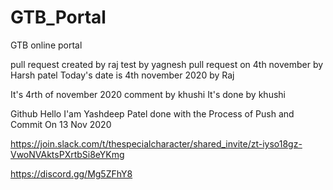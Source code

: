 # GTB_Portal
GTB online portal

pull request created by raj
test by yagnesh
pull request on 4th november by Harsh patel
Today's date is 4th november 2020 
by Raj

It's 4rth of november 2020 comment by khushi
It's done by khushi

Github
Hello I'am Yashdeep Patel done with the Process of Push and Commit On 13 Nov 2020

https://join.slack.com/t/thespecialcharacter/shared_invite/zt-iyso18gz-VwoNVAktsPXrtbSi8eYKmg

https://discord.gg/Mg5ZFhY8
